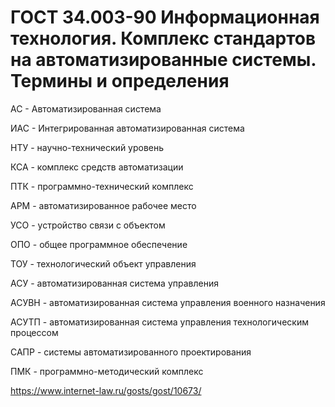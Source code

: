 # ГОСТ 34.003-90 Информационная технология. Комплекс стандартов на автоматизированные системы. Термины и определения

АС - Автоматизированная система

ИАС - Интегрированная автоматизированная система

НТУ - научно-технический уровень

КСА - комплекс средств автоматизации

ПТК - программно-технический комплекс

АРМ - автоматизированное рабочее место

УСО - устройство связи с объектом

ОПО - общее программное обеспечение

ТОУ - технологический объект управления

АСУ - автоматизированная система управления

АСУВН - автоматизированная система управления военного назначения

АСУТП - автоматизированная система управления технологическим процессом

САПР - системы автоматизированного проектирования

ПМК - программно-методический комплекс

https://www.internet-law.ru/gosts/gost/10673/
